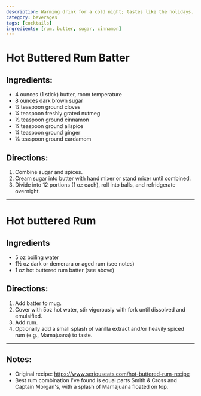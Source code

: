 ```yaml
---
description: Warming drink for a cold night; tastes like the holidays. 
category: beverages
tags: [cocktails]
ingredients: [rum, butter, sugar, cinnamon]
---
```


# Hot Buttered Rum Batter 

## Ingredients:

- 4 ounces (1 stick) butter, room temperature
- 8 ounces dark brown sugar
- ¼ teaspoon ground cloves
- ¼ teaspoon freshly grated nutmeg
- ½ teaspoon ground cinnamon
- ¼ teaspoon ground allspice
- ¼ teaspoon ground ginger
- ⅛ teaspoon ground cardamom

## Directions:

1. Combine sugar and spices. 
2. Cream sugar into butter with hand mixer or stand mixer until combined.
3. Divide into 12 portions (1 oz each), roll into balls, and refridgerate overnight.

---

# Hot buttered Rum

## Ingredients

- 5 oz boiling water 
- 1½ oz dark or demerara or aged rum (see notes)
- 1 oz hot buttered rum batter (see above)

## Directions:

1. Add batter to mug.
2. Cover with 5oz hot water, stir vigorously with fork until dissolved and emulsified.
3. Add rum.
4. Optionally add a small splash of vanilla extract and/or heavily spiced rum (e.g., Mamajuana) to taste.

---

## Notes:

- Original recipe: <https://www.seriouseats.com/hot-buttered-rum-recipe>
- Best rum combination I've found is equal parts Smith & Cross and Captain Morgan's, with a splash of Mamajuana floated on top.
